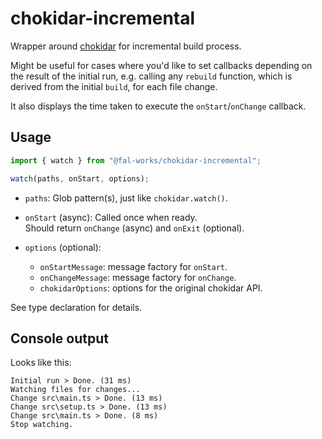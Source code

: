 # chokidar-incremental

Wrapper around [chokidar](https://github.com/paulmillr/chokidar) for incremental build process.

Might be useful for cases where you'd like to set callbacks depending on the result of the initial run, e.g. calling any `rebuild` function, which is derived from the initial `build`, for each file change.

It also displays the time taken to execute the `onStart`/`onChange` callback.


## Usage

```js
import { watch } from "@fal-works/chokidar-incremental";

watch(paths, onStart, options);
```

- `paths`: Glob pattern(s), just like `chokidar.watch()`.

- `onStart` (async): Called once when ready.  
Should return `onChange` (async) and `onExit` (optional).

- `options` (optional):
    - `onStartMessage`: message factory for `onStart`.
    - `onChangeMessage`: message factory for `onChange`.
    - `chokidarOptions`: options for the original chokidar API.

See type declaration for details.


## Console output

Looks like this:

```text
Initial run > Done. (31 ms)
Watching files for changes...
Change src\main.ts > Done. (13 ms)
Change src\setup.ts > Done. (13 ms)
Change src\main.ts > Done. (8 ms)
Stop watching.
```
